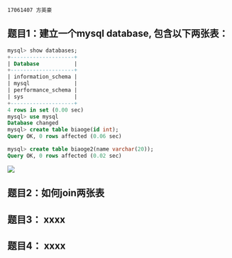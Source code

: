 ```17061407 方英豪```
## 题目1：建立一个mysql database, 包含以下两张表：


```sql
mysql> show databases;
+--------------------+
| Database           |
+--------------------+
| information_schema |
| mysql              |
| performance_schema |
| sys                |
+--------------------+
4 rows in set (0.00 sec)
mysql> use mysql
Database changed
mysql> create table biaoge(id int);
Query OK, 0 rows affected (0.06 sec)

mysql> create table biaoge2(name varchar(20));
Query OK, 0 rows affected (0.02 sec)
```
![](https://github.com/fyh1234/mysql-test-1/blob/master/MySQL%E5%9B%BE%E7%89%87.png)

## 题目2：如何join两张表

## 题目3： xxxx

## 题目4： xxxx
